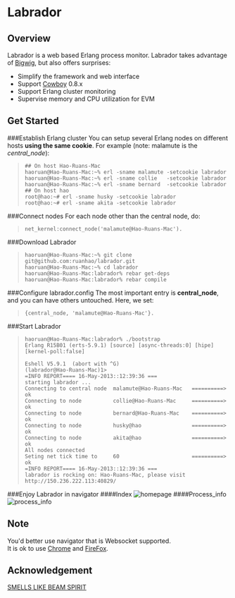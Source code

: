 Labrador
========

Overview
--------
Labrador is a web based Erlang process monitor.
Labrador takes advantage of [Bigwig], but also offers surprises: 

  - Simplify the framework and web interface
  - Support [Cowboy] 0.8.x
  - Support Erlang cluster monitoring
  - Supervise memory and CPU utilization for EVM

Get Started
-----------
###Establish Erlang cluster
You can setup several Erlang nodes on different hosts **using the same cookie**. For example (note: malamute is the *central_node*):
>     ## On host Hao-Ruans-Mac
>     haoruan@Hao-Ruans-Mac:~% erl -sname malamute -setcookie labrador
>     haoruan@Hao-Ruans-Mac:~% erl -sname collie   -setcookie labrador
>     haoruan@Hao-Ruans-Mac:~% erl -sname bernard  -setcookie labrador
>     ## On host hao
>     root@hao:~# erl -sname husky -setcookie labrador
>     root@hao:~# erl -sname akita -setcookie labrador

###Connect nodes
For each node other than the central node, do:
>     net_kernel:connect_node('malamute@Hao-Ruans-Mac').

###Download Labrador
>     haoruan@Hao-Ruans-Mac:~% git clone git@github.com:ruanhao/labrador.git
>     haoruan@Hao-Ruans-Mac:~% cd labrador
>     haoruan@Hao-Ruans-Mac:labrador% rebar get-deps
>     haoruan@Hao-Ruans-Mac:labrador% rebar compile

###Configure labrador.config
The most important entry is **central_node**, and you can have others untouched. Here, we set:
>     {central_node, 'malamute@Hao-Ruans-Mac'}.

###Start Labrador
>     haoruan@Hao-Ruans-Mac:labrador% ./bootstrap
>     Erlang R15B01 (erts-5.9.1) [source] [async-threads:0] [hipe] [kernel-poll:false]
>     
>     Eshell V5.9.1  (abort with ^G)
>     (labrador@Hao-Ruans-Mac)1> 
>     =INFO REPORT==== 16-May-2013::12:39:36 ===
>     starting labrador ...  
>     Connecting to central node  malamute@Hao-Ruans-Mac   ==========> ok
>     Connecting to node          collie@Hao-Ruans-Mac     ==========> ok
>     Connecting to node          bernard@Hao-Ruans-Mac    ==========> ok
>     Connecting to node          husky@hao                ==========> ok
>     Connecting to node          akita@hao                ==========> ok
>     All nodes connected  
>     Seting net tick time to     60                       ==========> ok
>     =INFO REPORT==== 16-May-2013::12:39:36 ===
>     labrador is rocking on: Hao-Ruans-Mac, please visit http://150.236.222.113:40829/

###Enjoy Labrador in navigator
####Index
![homepage][1]
####Process_info
![process_info][2]

Note
----
You'd better use navigator that is Websocket supported.  
It is ok to use [Chrome] and [FireFox].

Acknowledgement
---------------
[SMELLS LIKE BEAM SPIRIT]


  [Bigwig]:  https://github.com/beamspirit/bigwig.git
  [Cowboy]:  https://github.com/extend/cowboy.git
  [SMELLS LIKE BEAM SPIRIT]:  http://www.metabrew.com/article/bigwig-erlang-webtool-spawnfest
  [Chrome]:  http://www.google.com/chrome/
  [FireFox]:  http://www.mozilla.org/en-US/firefox/
  [1]:  https://raw.github.com/ruanhao/labrador/master/priv/img/labrador_overview.png
  [2]:  https://raw.github.com/ruanhao/labrador/master/priv/img/process_info.png
